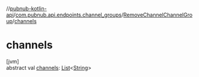 //[pubnub-kotlin-api](../../../index.md)/[com.pubnub.api.endpoints.channel_groups](../index.md)/[RemoveChannelChannelGroup](index.md)/[channels](channels.md)

# channels

[jvm]\
abstract val [channels](channels.md): [List](https://kotlinlang.org/api/core/kotlin-stdlib/kotlin.collections/-list/index.html)&lt;[String](https://kotlinlang.org/api/core/kotlin-stdlib/kotlin/-string/index.html)&gt;
